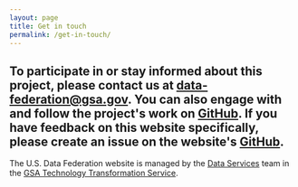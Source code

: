 ```yaml
---
layout: page
title: Get in touch
permalink: /get-in-touch/
---
```



## To participate in or stay informed about this project, please contact us at <a href="mailto:data-federation@gsa.gov">data-federation@gsa.gov</a>. You can also engage with and follow the project's work on [GitHub](https://github.com/18F/data-federation-project). If you have feedback on this website specifically, please create an issue on the website's [GitHub](https://github.com/GSA/us-data-federation/issues/new). 

The U.S. Data Federation website is managed by the [Data Services](http://www.gsa.gov/portal/content/124174) team in the [GSA Technology Transformation Service](http://www.gsa.gov/tts). 
